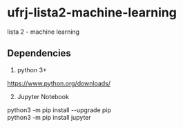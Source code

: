 # ufrj-lista2-machine-learning
lista 2 - machine learning


## Dependencies

1. python 3+

https://www.python.org/downloads/

2. Jupyter Notebook

python3 -m pip install --upgrade pip  
python3 -m pip install jupyter

